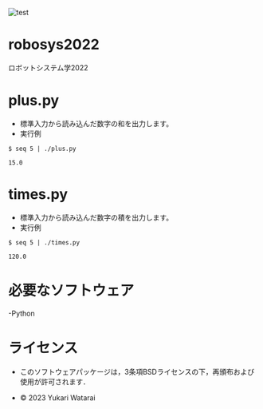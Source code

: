 ![test](https://github.com/YukaPurple/robosys2022/actions/workflows/test.yml/badge.svg)

# robosys2022
ロボットシステム学2022

# plus.py
- 標準入力から読み込んだ数字の和を出力します。
- 実行例

```
$ seq 5 | ./plus.py
		
15.0
```

# times.py
- 標準入力から読み込んだ数字の積を出力します。
- 実行例

```	
$ seq 5 | ./times.py

120.0
```

# 必要なソフトウェア
-Python



# ライセンス
- このソフトウェアパッケージは，3条項BSDライセンスの下，再頒布および使用が許可されます．

- © 2023 Yukari Watarai

